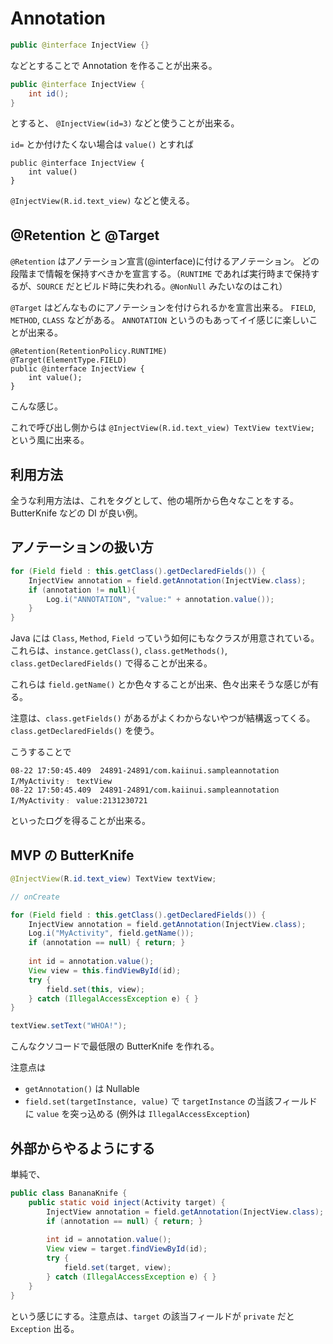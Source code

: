 Annotation
===

```java
public @interface InjectView {}
```

などとすることで Annotation を作ることが出来る。

```java
public @interface InjectView {
    int id();
}
```

とすると、 `@InjectView(id=3)` などと使うことが出来る。

`id=` とか付けたくない場合は `value()` とすれば

```
public @interface InjectView {
    int value()
}
```

`@InjectView(R.id.text_view)` などと使える。

@Retention と @Target
---

`@Retention` はアノテーション宣言(@interface)に付けるアノテーション。
どの段階まで情報を保持すべきかを宣言する。（`RUNTIME` であれば実行時まで保持するが、`SOURCE` だとビルド時に失われる。`@NonNull` みたいなのはこれ）

`@Target` はどんなものにアノテーションを付けられるかを宣言出来る。
`FIELD`, `METHOD`, `CLASS` などがある。 `ANNOTATION` というのもあってイイ感じに楽しいことが出来る。

```
@Retention(RetentionPolicy.RUNTIME)
@Target(ElementType.FIELD)
public @interface InjectView {
    int value();
}
```

こんな感じ。

これで呼び出し側からは `@InjectView(R.id.text_view) TextView textView;` という風に出来る。

利用方法
--

全うな利用方法は、これをタグとして、他の場所から色々なことをする。
ButterKnife などの DI が良い例。

アノテーションの扱い方
---

```java
for (Field field : this.getClass().getDeclaredFields()) {
    InjectView annotation = field.getAnnotation(InjectView.class);
    if (annotation != null){
        Log.i("ANNOTATION", "value:" + annotation.value());
    }
}
```

Java には `Class`, `Method`, `Field` っていう如何にもなクラスが用意されている。これらは、`instance.getClass()`, `class.getMethods()`, `class.getDeclaredFields()` で得ることが出来る。

これらは `field.getName()` とか色々することが出来、色々出来そうな感じが有る。

注意は、`class.getFields()` があるがよくわからないやつが結構返ってくる。`class.getDeclaredFields()` を使う。

こうすることで

```
08-22 17:50:45.409  24891-24891/com.kaiinui.sampleannotation I/MyActivity﹕ textView
08-22 17:50:45.409  24891-24891/com.kaiinui.sampleannotation I/MyActivity﹕ value:2131230721
```

といったログを得ることが出来る。

MVP の ButterKnife
---

```java
@InjectView(R.id.text_view) TextView textView;

// onCreate

for (Field field : this.getClass().getDeclaredFields()) {
    InjectView annotation = field.getAnnotation(InjectView.class);
    Log.i("MyActivity", field.getName());
    if (annotation == null) { return; }
    
    int id = annotation.value();
    View view = this.findViewById(id);
    try {
        field.set(this, view);
    } catch (IllegalAccessException e) { }
}

textView.setText("WHOA!");
```

こんなクソコードで最低限の ButterKnife を作れる。

注意点は

* `getAnnotation()` は Nullable
* `field.set(targetInstance, value)` で `targetInstance` の当該フィールドに `value` を突っ込める (例外は `IllegalAccessException`)

外部からやるようにする
---

単純で、

```java
public class BananaKnife {
    public static void inject(Activity target) {
        InjectView annotation = field.getAnnotation(InjectView.class);
        if (annotation == null) { return; }
    
        int id = annotation.value();
        View view = target.findViewById(id);
        try {
            field.set(target, view);
        } catch (IllegalAccessException e) { }
    }
}
```

という感じにする。注意点は、`target` の該当フィールドが `private` だと `Exception` 出る。

